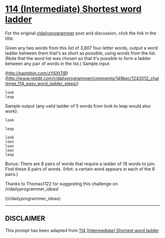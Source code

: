 # [114 (Intermediate) Shortest word ladder](https://www.reddit.com/r/dailyprogrammer/comments/149khi/1242012_challenge_114_intermediate_shortest_word/)

For the original [r/dailyprogrammer](https://www.reddit.com/r/dailyprogrammer/) post and discussion, click the link in the title.

Given any two words from this list of 3,807 four-letter words, output a word ladder between them that's as short as possible, using words from the list. (Note that the word list was chosen so that it's possible to form a ladder between any pair of words in the list.) Sample input:

(http://pastebin.com/zY4Xt7iB)
(http://www.reddit.com/r/dailyprogrammer/comments/149kec/1242012_challenge_114_easy_word_ladder_steps/)

```
look
leap
```
Sample output (any valid ladder of 5 words from look to leap would also work):


```
look
```

```
leap
```

```
look
loon
loan
lean
leap
```
Bonus: There are 8 pairs of words that require a ladder of 18 words to join. Find these 8 pairs of words. (Hint: a certain word appears in each of the 8 pairs.)

Thanks to Thomas1122 for suggesting this challenge on /r/dailyprogrammer_ideas!

(/r/dailyprogrammer_ideas)

----
## **DISCLAIMER**
This prompt has been adapted from [114 [Intermediate] Shortest word ladder](https://www.reddit.com/r/dailyprogrammer/comments/149khi/1242012_challenge_114_intermediate_shortest_word/
)
